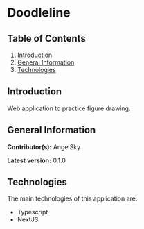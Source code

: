 # Doodleline

## Table of Contents

1. [Introduction](#intro)
2. [General Information](#general)
3. [Technologies](#tech)

## Introduction <a name='intro'></a>

Web application to practice figure drawing.

## General Information <a name='general'></a>

**Contributor(s):** AngelSky

**Latest version:** 0.1.0

## Technologies <a name='tech'></a>

The main technologies of this application are:

- Typescript
- NextJS

